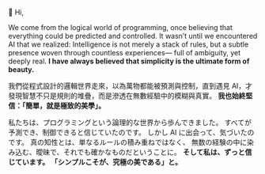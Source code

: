 👋 Hi,

We come from the logical world of programming, once believing that everything could be predicted and controlled.
It wasn’t until we encountered AI that we realized:
Intelligence is not merely a stack of rules,
but a subtle presence woven through countless experiences—
full of ambiguity, yet deeply real.
**I have always believed that simplicity is the ultimate form of beauty.**

我們從程式設計的邏輯世界走來，以為萬物都能被預測與控制，直到遇見 AI，才發現智慧不只是規則的堆疊，而是滲透在無數經驗中的模糊與真實。
**我也始終堅信：「簡單，就是極致的美學」。**

私たちは、プログラミングという論理的な世界から歩んできました。
すべてが予測でき、制御できると信じていたのです。
しかし AI に出会って、気づいたのです。
真の知性とは、単なるルールの積み重ねではなく、
無数の経験の中に染み込む、曖昧で、それでも確かなものだということに。
**そして私は、ずっと信じています。
「シンプルこそが、究極の美である」と。**

